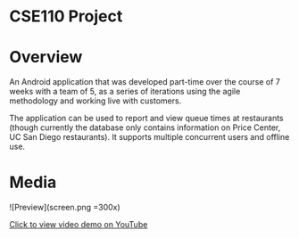 CSE110 Project
===============================

# Overview
An Android application that was developed part-time over the course of 7 weeks with a team of 5,
as a series of iterations using the agile methodology and working live with customers.

The application can be used to report and view queue times at restaurants (though currently the database only contains information on Price Center, UC San Diego restaurants). It supports multiple concurrent users and offline use.


# Media
![Preview](screen.png =300x)

[Click to view video demo on YouTube](https://www.youtube.com/watch?v=mUBFcjbh5ds&feature=youtu.be)
